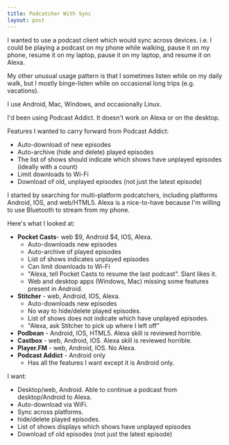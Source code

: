 ```yaml
---
title: Podcatcher With Sync
layout: post
---
```


I wanted to use a podcast client which would sync across devices.  i.e. I could be playing a podcast on my phone while walking, pause it on my phone, resume it on my laptop, pause it on my laptop, and resume it on Alexa.

My other unusual usage pattern is that I sometimes listen while on my daily walk, but I mostly binge-listen while on occasional long trips (e.g. vacations).

I use Android, Mac, Windows, and occasionally Linux.

I'd been using Podcast Addict.  It doesn't work on Alexa or on the desktop.

Features I wanted to carry forward from  Podcast Addict:

* Auto-download of new episodes
* Auto-archive (hide and delete) played episodes
* The list of shows should indicate which shows have unplayed episodes (ideally with a count)
* Limit downloads to Wi-Fi
* Download of old, unplayed episodes (not just the latest episode)

I started by searching for multi-platform podcatchers, including platforms Android, IOS, and web/HTML5.  Alexa is a nice-to-have because I'm willing to use Bluetooth to stream from my phone.

Here's what I looked at:

* **Pocket Casts**- web $9, Android $4, IOS, Alexa.
    * Auto-downloads new episodes
    * Auto-archive of played episodes
    * List of shows indicates unplayed episodes
    * Can limit downloads to Wi-Fi
    * "Alexa, tell Pocket Casts to resume the last podcast". Slant likes it.
    * Web and desktop apps (Windows, Mac) missing some features present in Android.
* **Stitcher** - web, Android, IOS, Alexa.
    * Auto-downloads new episodes
    * No way to hide/delete played episodes.
    * List of shows does not indicate which have unplayed episodes.
    * "Alexa, ask Stitcher to pick up where I left off”
* **Podbean** - Android, IOS, HTML5. Alexa skill is reviewed horrible.
* **Castbox** - web, Android, IOS.  Alexa skill is reviewed horrible.
* **Player.FM** - web, Android, IOS. No Alexa.
* **Podcast Addict** - Android only
    * Has all the features I want except it is Android only.

I want:
- Desktop/web, Android. Able to continue a podcast from desktop/Android to Alexa.
- Auto-download via WiFi.
- Sync across platforms.
- hide/delete played episodes.
- List of shows displays which shows have unplayed episodes
- Download of old episodes (not just the latest episode)
